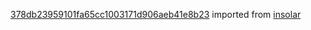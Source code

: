 [378db23959101fa65cc1003171d906aeb41e8b23](https://github.com/insolar/insolar/commit/378db23959101fa65cc1003171d906aeb41e8b23) imported from [insolar](https://github.com/insolar/insolar)
